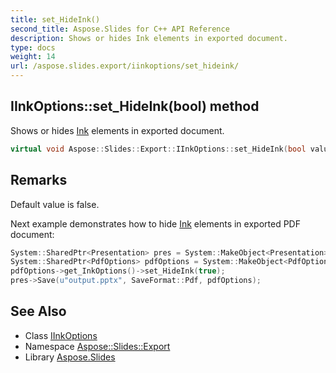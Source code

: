 ```yaml
---
title: set_HideInk()
second_title: Aspose.Slides for C++ API Reference
description: Shows or hides Ink elements in exported document.
type: docs
weight: 14
url: /aspose.slides.export/iinkoptions/set_hideink/
---
```

## IInkOptions::set_HideInk(bool) method


Shows or hides [Ink](../../../aspose.slides.ink/) elements in exported document.

```cpp
virtual void Aspose::Slides::Export::IInkOptions::set_HideInk(bool value)=0
```

## Remarks


Default value is false. 

Next example demonstrates how to hide [Ink](../../../aspose.slides.ink/) elements in exported PDF document: 
```cpp
System::SharedPtr<Presentation> pres = System::MakeObject<Presentation>(u"pres.pptx");
System::SharedPtr<PdfOptions> pdfOptions = System::MakeObject<PdfOptions>();
pdfOptions->get_InkOptions()->set_HideInk(true);
pres->Save(u"output.pptx", SaveFormat::Pdf, pdfOptions);
```

## See Also

* Class [IInkOptions](../)
* Namespace [Aspose::Slides::Export](../../)
* Library [Aspose.Slides](../../../)
